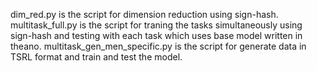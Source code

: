 dim_red.py is the script for dimension reduction using sign-hash.
multitask_full.py is the script for traning the tasks simultaneously using sign-hash and testing with each task which uses base model written in theano.
multitask_gen_men_specific.py is the script for generate data in TSRL format and train and test the model.

